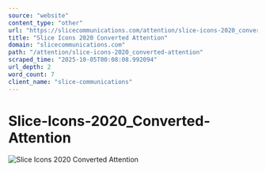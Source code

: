 ```yaml
---
source: "website"
content_type: "other"
url: "https://slicecommunications.com/attention/slice-icons-2020_converted-attention"
title: "Slice Icons 2020 Converted Attention"
domain: "slicecommunications.com"
path: "/attention/slice-icons-2020_converted-attention"
scraped_time: "2025-10-05T00:08:08.992094"
url_depth: 2
word_count: 7
client_name: "slice-communications"
---
```


# Slice-Icons-2020_Converted-Attention

![Slice Icons 2020 Converted Attention](https://slicecommunications.com/wp-content/uploads/2021/01/Slice-Icons-2020_Converted-Attention.png)